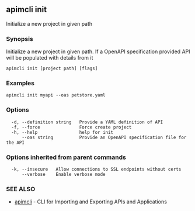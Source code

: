 ## apimcli init

Initialize a new project in given path

### Synopsis


Initialize a new project in given path. If a OpenAPI specification provided API will be populated with details from it

```
apimcli init [project path] [flags]
```

### Examples

```
apimcli init myapi --oas petstore.yaml
```

### Options

```
  -d, --definition string   Provide a YAML definition of API
  -f, --force               Force create project
  -h, --help                help for init
      --oas string          Provide an OpenAPI specification file for the API
```

### Options inherited from parent commands

```
  -k, --insecure   Allow connections to SSL endpoints without certs
      --verbose    Enable verbose mode
```

### SEE ALSO
* [apimcli](apimcli.md)	 - CLI for Importing and Exporting APIs and Applications

